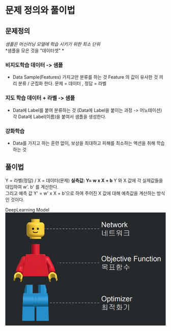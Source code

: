 # 문제 정의와 풀이법

## 문제정의

*샘플은 머신러닝 모델에 학습 시키기 위한 최소 단위*  
*샘플을 모은 것을 "데이터셋" *  

### 비지도학습  데이터 -> 샘플

- Data Sample(Features) 가지고만 분류를 하는 것
Feature 의 값이 유사한 것 끼리 분류 / 군집화 한다.
문제 = 데이터 , 정답 = 라벨

### 지도 학습  데이터 + 라벨 -> 샘플

- Data에 Label를 붙여 분류하는 것 (Data에 Label을 붙이는 과정 -> 어노테이션)
각 Data에 Label(이름)을 붙여서 샘플을 생성한다.

### 강화학습

- Data를 가지고 하는 훈련 없이, 보상을 최대하고 피해를 최소하는 액션을 취해 학습하는 것


## 풀이법

Y = 라벨(정답) / X = 데이터(문제)
**실측값: Y= w x X + b**
Y 와 X 값에 각 실제값들을 대입하여 w'. b' 를 계산한다.  
그리고 예측 값 Y' = w' x X + b'으로 하여 주어진 X 값에 대해 예측값을 계산하는 방식인 것이다.

DeepLearning Model
![ModelStructure](./ModelStructure.png)

